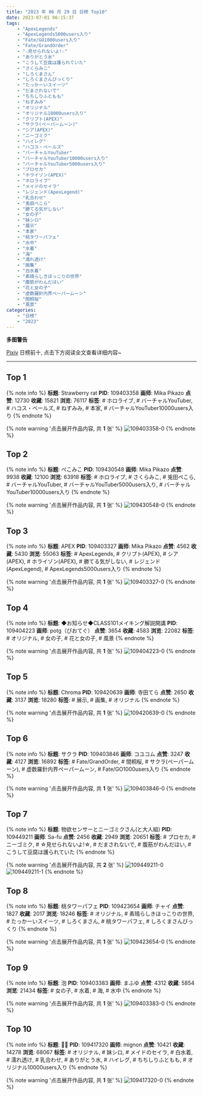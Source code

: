 ```yaml
---
title: "2023 年 06 月 29 日 日榜 Top10"
date: 2023-07-01 06:15:37
tags:
    - "ApexLegends"
    - "ApexLegends5000users入り"
    - "Fate/GO1000users入り"
    - "Fate/GrandOrder"
    - "☆見せられないよ!☆"
    - "ありがとう水"
    - "こうして豆腐は護られていた"
    - "さくらみこ"
    - "しろくまさん"
    - "しろくまさんびっくり"
    - "たっかーいスイーツ"
    - "だまされないで"
    - "ちちしりふともも"
    - "ねずみみ"
    - "オリジナル"
    - "オリジナル10000users入り"
    - "クリプト(APEX)"
    - "サクラ(ペーパームーン)"
    - "シア(APEX)"
    - "ニーゴミク"
    - "ハイレグ"
    - "ハコス・ベールズ"
    - "バーチャルYouTuber"
    - "バーチャルYouTuber10000users入り"
    - "バーチャルYouTuber5000users入り"
    - "プロセカ"
    - "ホライゾン(APEX)"
    - "ホロライブ"
    - "メイドのセイラ"
    - "レジェンド(ApexLegend)"
    - "乳合わせ"
    - "兎田ぺこら"
    - "勝てる気がしない"
    - "女の子"
    - "妹シロ"
    - "展示"
    - "本家"
    - "桃タワーパフェ"
    - "水中"
    - "水着"
    - "海"
    - "濡れ透け"
    - "画集"
    - "白水着"
    - "素晴らしきほっこりの世界"
    - "腹筋がわんだほい"
    - "花と女の子"
    - "虚数羅針内界ペーパームーン"
    - "間桐桜"
    - "風景"
categories:
    - "日榜"
    - "2023"
---
```


<i class="fa fa-triangle-exclamation"></i>**多图警告**<i class="fa fa-triangle-exclamation"></i>

[Pixiv](https://www.pixiv.net/) 日榜前十, 点击下方阅读全文查看详细内容~

<!-- more -->

---

## Top 1

{% note info %}
**标题**: Strawberry rat
**PID**: 109403358 **画师**: Mika Pikazo
**点赞**: 12730 **收藏**: 15821 **浏览**: 76117
**标签**: # ホロライブ, # バーチャルYouTuber, # ハコス・ベールズ, # ねずみみ, # 本家, # バーチャルYouTuber10000users入り
{% endnote %}

{% note warning '点击展开作品内容, 共 **1** 张' %}
![109403358-0](https://i.pixiv.re/img-original/img/2023/06/28/00/00/21/109403358_p0.png)
{% endnote %}

## Top 2

{% note info %}
**标题**: ぺこみこ
**PID**: 109430548 **画师**: Mika Pikazo
**点赞**: 9938 **收藏**: 12100 **浏览**: 63918
**标签**: # ホロライブ, # さくらみこ, # 兎田ぺこら, # バーチャルYouTuber, # バーチャルYouTuber5000users入り, # バーチャルYouTuber10000users入り
{% endnote %}

{% note warning '点击展开作品内容, 共 **1** 张' %}
![109430548-0](https://i.pixiv.re/img-original/img/2023/06/29/00/00/10/109430548_p0.png)
{% endnote %}

## Top 3

{% note info %}
**标题**: APEX
**PID**: 109403327 **画师**: Mika Pikazo
**点赞**: 4562 **收藏**: 5430 **浏览**: 55063
**标签**: # ApexLegends, # クリプト(APEX), # シア(APEX), # ホライゾン(APEX), # 勝てる気がしない, # レジェンド(ApexLegend), # ApexLegends5000users入り
{% endnote %}

{% note warning '点击展开作品内容, 共 **1** 张' %}
![109403327-0](https://i.pixiv.re/img-original/img/2023/06/28/00/00/14/109403327_p0.png)
{% endnote %}

## Top 4

{% note info %}
**标题**: ◆お知らせ◆CLASS101メイキング解説開講
**PID**: 109404223 **画师**: potg（ぴおてぐ）
**点赞**: 3654 **收藏**: 4583 **浏览**: 22082
**标签**: # オリジナル, # 女の子, # 花と女の子, # 風景
{% endnote %}

{% note warning '点击展开作品内容, 共 **1** 张' %}
![109404223-0](https://i.pixiv.re/img-original/img/2023/06/28/00/19/31/109404223_p0.jpg)
{% endnote %}

## Top 5

{% note info %}
**标题**: Chroma
**PID**: 109420639 **画师**: 寺田てら
**点赞**: 2650 **收藏**: 3137 **浏览**: 18280
**标签**: # 展示, # 画集, # オリジナル
{% endnote %}

{% note warning '点击展开作品内容, 共 **1** 张' %}
![109420639-0](https://i.pixiv.re/img-original/img/2023/06/28/18/35/30/109420639_p0.jpg)
{% endnote %}

## Top 6

{% note info %}
**标题**: サクラ
**PID**: 109403846 **画师**: コユコム
**点赞**: 3247 **收藏**: 4127 **浏览**: 16892
**标签**: # Fate/GrandOrder, # 間桐桜, # サクラ(ペーパームーン), # 虚数羅針内界ペーパームーン, # Fate/GO1000users入り
{% endnote %}

{% note warning '点击展开作品内容, 共 **1** 张' %}
![109403846-0](https://i.pixiv.re/img-original/img/2023/06/28/00/09/19/109403846_p0.jpg)
{% endnote %}

## Top 7

{% note info %}
**标题**: 物欲センサーとニーゴミクさん(と大人組)
**PID**: 109449211 **画师**: Sa-fu
**点赞**: 2456 **收藏**: 2949 **浏览**: 20651
**标签**: # プロセカ, # ニーゴミク, # ☆見せられないよ!☆, # だまされないで, # 腹筋がわんだほい, # こうして豆腐は護られていた
{% endnote %}

{% note warning '点击展开作品内容, 共 **2** 张' %}
![109449211-0](https://i.pixiv.re/img-original/img/2023/06/29/19/26/23/109449211_p0.jpg)
![109449211-1](https://i.pixiv.re/img-original/img/2023/06/29/19/26/23/109449211_p1.jpg)
{% endnote %}

## Top 8

{% note info %}
**标题**: 桃タワーパフェ
**PID**: 109423654 **画师**: チャイ
**点赞**: 1827 **收藏**: 2017 **浏览**: 18246
**标签**: # オリジナル, # 素晴らしきほっこりの世界, # たっかーいスイーツ, # しろくまさん, # 桃タワーパフェ, # しろくまさんびっくり
{% endnote %}

{% note warning '点击展开作品内容, 共 **1** 张' %}
![109423654-0](https://i.pixiv.re/img-original/img/2023/06/28/20/30/04/109423654_p0.png)
{% endnote %}

## Top 9

{% note info %}
**标题**: 泡
**PID**: 109403383 **画师**: まふゆ
**点赞**: 4312 **收藏**: 5854 **浏览**: 21434
**标签**: # 女の子, # 水着, # 海, # 水中
{% endnote %}

{% note warning '点击展开作品内容, 共 **1** 张' %}
![109403383-0](https://i.pixiv.re/img-original/img/2023/06/28/00/00/28/109403383_p0.png)
{% endnote %}

## Top 10

{% note info %}
**标题**: 🥵💦
**PID**: 109417320 **画师**: mignon
**点赞**: 10421 **收藏**: 14278 **浏览**: 68067
**标签**: # オリジナル, # 妹シロ, # メイドのセイラ, # 白水着, # 濡れ透け, # 乳合わせ, # ありがとう水, # ハイレグ, # ちちしりふともも, # オリジナル10000users入り
{% endnote %}

{% note warning '点击展开作品内容, 共 **1** 张' %}
![109417320-0](https://i.pixiv.re/img-original/img/2023/06/28/15/55/29/109417320_p0.jpg)
{% endnote %}
